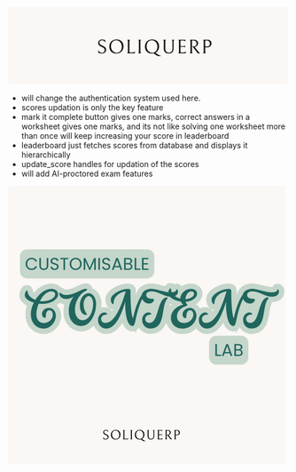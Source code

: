 ![soliquerp](https://github.com/Prodaju/soliquerp/blob/main/soliquerp.png)
- will change the authentication system used here.
- scores updation is only the key feature
- mark it complete button gives one marks, correct answers in a worksheet gives one marks, and its not like solving one worksheet more than once will keep increasing your score in leaderboard
- leaderboard just fetches scores from database and displays it hierarchically
- update_score handles for updation of the scores
- will add AI-proctored exam features


![Image](https://github.com/Prodaju/soliquerp/blob/main/BOOKS-2.png)
